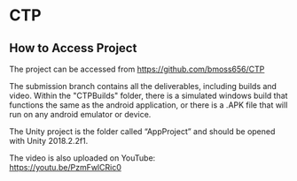 # CTP

## How to Access Project 
The project can be accessed from https://github.com/bmoss656/CTP 

The submission branch contains all the deliverables, including builds and video. Within the "CTPBuilds" folder, there is a simulated windows build that functions the same as the android application, or there is a .APK file that will run on any android emulator or device. 

The Unity project is the folder called “AppProject” and should be opened with Unity 2018.2.2f1. 

The video is also uploaded on YouTube:  
https://youtu.be/PzmFwlCRic0  
